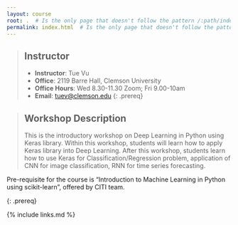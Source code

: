 ```yaml
---
layout: course
root: .  # Is the only page that doesn't follow the pattern /:path/index.html
permalink: index.html  # Is the only page that doesn't follow the pattern /:path/index.html
---
```


> ## Instructor
> - **Instructor**: Tue Vu
> - **Office**: 2119 Barre Hall, Clemson University
> - **Office Hours**: Wed 8.30-11.30 Zoom; Fri 9.00-10am
> - **Email**: tuev@clemson.edu
{: .prereq}

> ## Workshop Description
> This is the introductory workshop on Deep Learning in Python using Keras library. Within this workshop, students will learn how to apply Keras library into Deep Learning.
> After this workshop, students learn how to use Keras for Classification/Regression problem, application of CNN for image classification, RNN for time series forecasting.

Pre-requisite for the course is “Introduction to Machine Learning in Python using scikit-learn”, offered by CITI team.
>
{: .prereq}

{% include links.md %}
